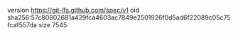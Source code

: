 version https://git-lfs.github.com/spec/v1
oid sha256:57c80802681a429fca4603ac7849e2501926f0d5ad6f22089c05c75fcaf557da
size 7545
